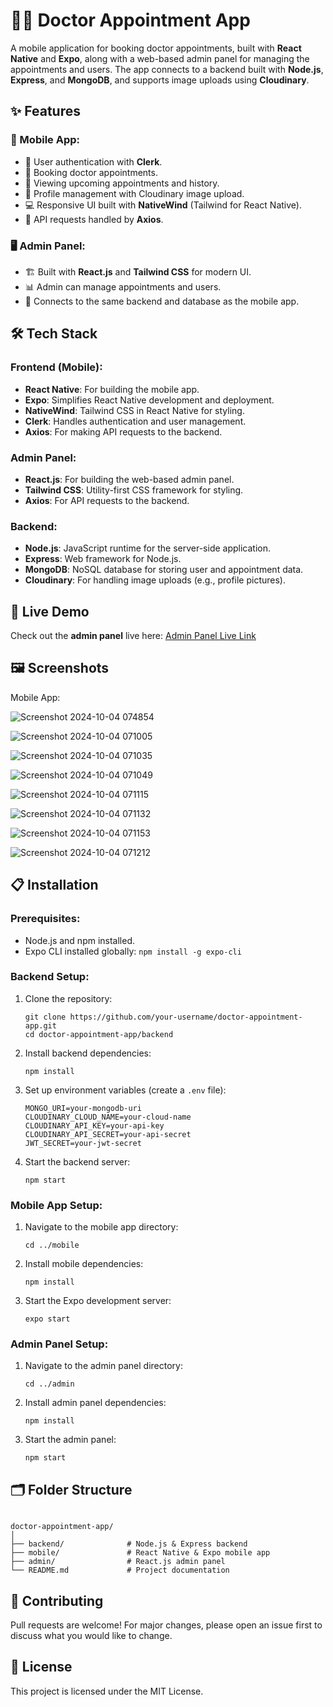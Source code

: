 <h1>👨‍⚕️ Doctor Appointment App</h1>

<p>A mobile application for booking doctor appointments, built with <strong>React Native</strong> and <strong>Expo</strong>, along with a web-based admin panel for managing the appointments and users. The app connects to a backend built with <strong>Node.js</strong>, <strong>Express</strong>, and <strong>MongoDB</strong>, and supports image uploads using <strong>Cloudinary</strong>.</p>

<h2>✨ Features</h2>

<h3>📱 Mobile App:</h3>
<ul>
  <li>🔐 User authentication with <strong>Clerk</strong>.</li>
  <li>📅 Booking doctor appointments.</li>
  <li>📝 Viewing upcoming appointments and history.</li>
  <li>👤 Profile management with Cloudinary image upload.</li>
  <li>💻 Responsive UI built with <strong>NativeWind</strong> (Tailwind for React Native).</li>
  <li>📡 API requests handled by <strong>Axios</strong>.</li>
</ul>

<h3>🖥️ Admin Panel:</h3>
<ul>
  <li>🏗️ Built with <strong>React.js</strong> and <strong>Tailwind CSS</strong> for modern UI.</li>
  <li>📊 Admin can manage appointments and users.</li>
  <li>🔗 Connects to the same backend and database as the mobile app.</li>
</ul>

<h2>🛠️ Tech Stack</h2>

<h3>Frontend (Mobile):</h3>
<ul>
  <li><strong>React Native</strong>: For building the mobile app.</li>
  <li><strong>Expo</strong>: Simplifies React Native development and deployment.</li>
  <li><strong>NativeWind</strong>: Tailwind CSS in React Native for styling.</li>
  <li><strong>Clerk</strong>: Handles authentication and user management.</li>
  <li><strong>Axios</strong>: For making API requests to the backend.</li>
</ul>

<h3>Admin Panel:</h3>
<ul>
  <li><strong>React.js</strong>: For building the web-based admin panel.</li>
  <li><strong>Tailwind CSS</strong>: Utility-first CSS framework for styling.</li>
  <li><strong>Axios</strong>: For API requests to the backend.</li>
</ul>

<h3>Backend:</h3>
<ul>
  <li><strong>Node.js</strong>: JavaScript runtime for the server-side application.</li>
  <li><strong>Express</strong>: Web framework for Node.js.</li>
  <li><strong>MongoDB</strong>: NoSQL database for storing user and appointment data.</li>
  <li><strong>Cloudinary</strong>: For handling image uploads (e.g., profile pictures).</li>
</ul>

<h2>🚀 Live Demo</h2>

<p>Check out the <strong>admin panel</strong> live here: <a href="https://your-admin-panel-link.com" target="_blank">Admin Panel Live Link</a></p>

<h2>🖼️ Screenshots</h2>

<p>Mobile App:</p>

![Screenshot 2024-10-04 074854](https://github.com/user-attachments/assets/aaf9b49f-68cb-497e-8d20-460c9c9c775b)

![Screenshot 2024-10-04 071005](https://github.com/user-attachments/assets/fd5f46ad-7810-481d-b1fc-b811305c17dd)

![Screenshot 2024-10-04 071035](https://github.com/user-attachments/assets/5fc00c30-7a04-49a0-8786-f8e3e35f5822)

![Screenshot 2024-10-04 071049](https://github.com/user-attachments/assets/5cfae095-f69b-422f-a718-8de7c08f194e)

![Screenshot 2024-10-04 071115](https://github.com/user-attachments/assets/39cb2acb-e018-4472-bb49-9d3db770a0aa)

![Screenshot 2024-10-04 071132](https://github.com/user-attachments/assets/34524a12-928a-4b90-95dc-03fb42a5b7d5)

![Screenshot 2024-10-04 071153](https://github.com/user-attachments/assets/cbe28506-1c3d-4e97-977b-9112dc3133ef)

![Screenshot 2024-10-04 071212](https://github.com/user-attachments/assets/26d50f8b-8b13-45dc-bcc2-b7ed48371e11)


<h2>📋 Installation</h2>

<h3>Prerequisites:</h3>
<ul>
  <li>Node.js and npm installed.</li>
  <li>Expo CLI installed globally: <code>npm install -g expo-cli</code></li>
</ul>

<h3>Backend Setup:</h3>
<ol>
  <li>Clone the repository:</li>
  <pre><code>git clone https://github.com/your-username/doctor-appointment-app.git
cd doctor-appointment-app/backend</code></pre>
  <li>Install backend dependencies:</li>
  <pre><code>npm install</code></pre>
  <li>Set up environment variables (create a <code>.env</code> file):</li>
  <pre><code>MONGO_URI=your-mongodb-uri
CLOUDINARY_CLOUD_NAME=your-cloud-name
CLOUDINARY_API_KEY=your-api-key
CLOUDINARY_API_SECRET=your-api-secret
JWT_SECRET=your-jwt-secret</code></pre>
  <li>Start the backend server:</li>
  <pre><code>npm start</code></pre>
</ol>

<h3>Mobile App Setup:</h3>
<ol>
  <li>Navigate to the mobile app directory:</li>
  <pre><code>cd ../mobile</code></pre>
  <li>Install mobile dependencies:</li>
  <pre><code>npm install</code></pre>
  <li>Start the Expo development server:</li>
  <pre><code>expo start</code></pre>
</ol>

<h3>Admin Panel Setup:</h3>
<ol>
  <li>Navigate to the admin panel directory:</li>
  <pre><code>cd ../admin</code></pre>
  <li>Install admin panel dependencies:</li>
  <pre><code>npm install</code></pre>
  <li>Start the admin panel:</li>
  <pre><code>npm start</code></pre>
</ol>

<h2>🗂️ Folder Structure</h2>

<pre><code>
doctor-appointment-app/
│
├── backend/              # Node.js & Express backend
├── mobile/               # React Native & Expo mobile app
├── admin/                # React.js admin panel
└── README.md             # Project documentation
</code></pre>

<h2>🤝 Contributing</h2>

<p>Pull requests are welcome! For major changes, please open an issue first to discuss what you would like to change.</p>

<h2>📄 License</h2>

<p>This project is licensed under the MIT License.</p>
